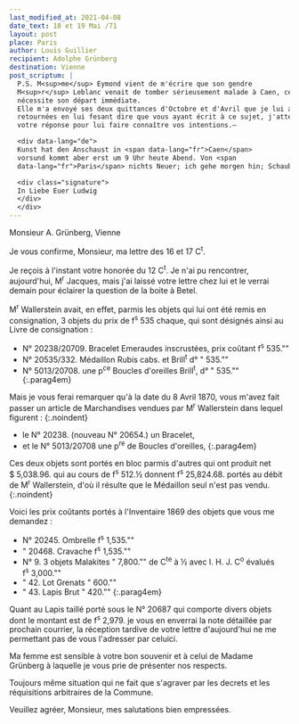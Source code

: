 ```yaml
---
last_modified_at: 2021-04-08
date_text: 18 et 19 Mai /71
layout: post
place: Paris
author: Louis Guillier
recipient: Adolphe Grünberg
destination: Vienne
post_scriptum: |
  P.S. M<sup>me</sup> Eymond vient de m'écrire que son gendre
  M<sup>r</sup> Leblanc venait de tomber sérieusement malade à Caen, ce qui
  nécessite son départ immédiate.
  Elle m'a envoyé ses deux quittances d'Octobre et d'Avril que je lui ai
  retournées en lui fesant dire que vous ayant écrit à ce sujet, j'attendrais
  votre réponse pour lui faire connaître vos intentions.—

  <div data-lang="de">
  Kunst hat den Anschaust in <span data-lang="fr">Caen</span>
  vorsund kommt aber erst um 9 Uhr heute Abend. Von <span
  data-lang="fr">Paris</span> nichts Neuer; ich gehe morgen hin; Schaubt mir vonst bald.

  <div class="signature">
  In Liebe Euer Ludwig
  </div>
  </div>
---
```


Monsieur A. Grünberg, Vienne

Je vous confirme, Monsieur, ma lettre des 16 et 17 C<sup>t</sup>.

Je reçois à l'instant votre honorée du 12 C<sup>t</sup>. Je n'ai pu rencontrer,
aujourd'hui, M<sup>r</sup> Jacques, mais j'ai laissé votre lettre chez lui et
le verrai demain pour éclairer la question de la boite à Betel.

M<sup>r</sup> Wallerstein avait, en effet, parmis les objets qui lui ont été
remis en consignation, 3 objets du prix de f<sup>s</sup> 535 chaque, qui sont
désignés ainsi au Livre de consignation :

- N° 20238/20709.   Bracelet Emeraudes inscrustées, prix coûtant
  f<sup>s</sup> 535.""
- N° 20535/332.     Médaillon Rubis cabs. et Brill<sup>t</sup> d° " 535.""
- N° 5013/20708.    une p<sup>ce</sup> Boucles d'oreilles Brill<sup>t</sup>,
  d°      " 535.""
{:.parag4em}

Mais je vous ferai remarquer qu'à la date du 8 Avril 1870, vous m'avez fait
passer un article de Marchandises vendues par M<sup>r</sup> Wallerstein dans
lequel figurent :
{:.noindent}

- le N° 20238. (nouveau N° 20654.) un Bracelet,
- et le N° 5013/20708  une p<sup>re</sup> de Boucles d'oreilles,
{:.parag4em}

Ces deux objets sont portés en bloc parmis d'autres qui ont produit net
$ 5,038.96. qui au cours de f<sup>s</sup> 512.½ donnent f<sup>s</sup> 25,824.68. portés au débit de
M<sup>r</sup> Wallerstein, d'où il résulte que le Médaillon seul n'est pas vendu.
{:.noindent}

Voici les prix coûtants portés à l'Inventaire 1869 des objets que vous me demandez :

- N° 20245.   Ombrelle  f<sup>s</sup> 1,535.""
- " 20468.    Cravache  f<sup>s</sup> 1,535.""
- N° 9.       3 objets Malakites " 7,800."" de C<sup>te</sup> à ½ avec I. H. J. C<sup>o</sup> évalués f<sup>s</sup> 3,000.""
- " 42.       Lot Grenats " 600.""
- " 43.       Lapis Brut " 420.""
{:.parag4em}

Quant au Lapis taillé porté sous le N° 20687 qui comporte divers objets dont le
montant est de f<sup>s</sup> 2,979. je vous en enverrai la note détaillée par
prochain courrier, la réception tardive de votre lettre d'aujourd'hui ne me
permettant pas de vous l'adresser par celuici.

Ma femme est sensible à votre bon souvenir et à celui de Madame Grünberg
à laquelle je vous prie de présenter nos respects.

Toujours même situation qui ne fait que s'agraver par les decrets et les
réquisitions arbitraires de la Commune.

Veuillez agréer, Monsieur, mes salutations bien empressées.
